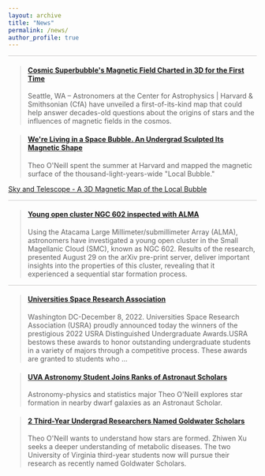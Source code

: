 ```yaml
---
layout: archive
title: "News"
permalink: /news/
author_profile: true
---
```


<hr style = 'background-color:#CCCAC9;   margin-top: 0.1em;
  margin-bottom: 0.1em; border-width:0; color:#CCCAC9; height:1px; width:100%;' />
  
  <blockquote class="embedly-card" data-card-align="left" data-card-width="80%"><h4><a href="https://cfa.harvard.edu/news/cosmic-superbubbles-magnetic-field-charted-3d-first-time">Cosmic Superbubble's Magnetic Field Charted in 3D for the First Time</a></h4><p>Seattle, WA – Astronomers at the Center for Astrophysics | Harvard & Smithsonian (CfA) have unveiled a first-of-its-kind map that could help answer decades-old questions about the origins of stars and the influences of magnetic fields in the cosmos.</p></blockquote>
<script async src="//cdn.embedly.com/widgets/platform.js" charset="UTF-8"></script>

<blockquote class="embedly-card" data-card-align="left" data-card-width="80%"><h4><a href="https://news.virginia.edu/content/were-living-space-bubble-undergrad-sculpted-its-magnetic-shape">We're Living in a Space Bubble. An Undergrad Sculpted Its Magnetic Shape</a></h4><p>Theo O'Neill spent the summer at Harvard and mapped the magnetic surface of the thousand-light-years-wide "Local Bubble."</p></blockquote>
<script async src="//cdn.embedly.com/widgets/platform.js" charset="UTF-8"></script>

[Sky and Telescope - A 3D Magnetic Map of the Local Bubble](https://skyandtelescope.org/astronomy-news/3d-magnetic-map-of-the-local-bubble/)

<hr style = 'background-color:#CCCAC9;   margin-top: 0.1em;
  margin-bottom: 0.1em; border-width:0; color:#CCCAC9; height:1px; width:100%;' />
  

<blockquote class="embedly-card"  data-card-align="left" data-card-width="80%"><h4><a href="https://phys.org/news/2022-09-young-cluster-ngc-alma.html">Young open cluster NGC 602 inspected with ALMA</a></h4><p>Using the Atacama Large Millimeter/submillimeter Array (ALMA), astronomers have investigated a young open cluster in the Small Magellanic Cloud (SMC), known as NGC 602. Results of the research, presented August 29 on the arXiv pre-print server, deliver important insights into the properties of this cluster, revealing that it experienced a sequential star formation process.</p></blockquote>
<script async src="//cdn.embedly.com/widgets/platform.js" charset="UTF-8"></script>


<hr style = 'background-color:#CCCAC9;   margin-top: 0.1em;
  margin-bottom: 0.1em; border-width:0; color:#CCCAC9; height:1px; width:100%;' />
  

<blockquote class="embedly-card"  data-card-align="left" data-card-width="80%"><h4><a href="https://newsroom.usra.edu/universities-space-research-association-announces-the-2022-distinguished-undergraduate-award-winners/?fbclid=IwAR1zrx8PMo7fN0qU93vR28uX5Sc4YJE-3-2tZSWJ7nBDSayIHKMZZnop4y8">Universities Space Research Association </a></h4><p>Washington DC-December 8, 2022. Universities Space Research Association (USRA) proudly announced today the winners of the prestigious 2022 USRA Distinguished Undergraduate Awards.USRA bestows these awards to honor outstanding undergraduate students in a variety of majors through a competitive process. These awards are granted to students who ...</p></blockquote>
<script async src="//cdn.embedly.com/widgets/platform.js" charset="UTF-8"></script>

<blockquote class="embedly-card"  data-card-align="left" data-card-width="80%"><h4><a href="https://news.virginia.edu/content/uva-astronomy-student-joins-ranks-astronaut-scholars">UVA Astronomy Student Joins Ranks of Astronaut Scholars</a></h4><p>Astronomy-physics and statistics major Theo O'Neill explores star formation in nearby dwarf galaxies as an Astronaut Scholar.</p></blockquote>
<script async src="//cdn.embedly.com/widgets/platform.js" charset="UTF-8"></script>


<blockquote class="embedly-card"  data-card-align="left" data-card-width="80%"><h4><a href="https://news.virginia.edu/content/2-third-year-undergrad-researchers-named-goldwater-scholars">2 Third-Year Undergrad Researchers Named Goldwater Scholars</a></h4><p>Theo O'Neill wants to understand how stars are formed. Zhiwen Xu seeks a deeper understanding of metabolic diseases. The two University of Virginia third-year students now will pursue their research as recently named Goldwater Scholars.</p></blockquote>
<script async src="//cdn.embedly.com/widgets/platform.js" charset="UTF-8"></script>








